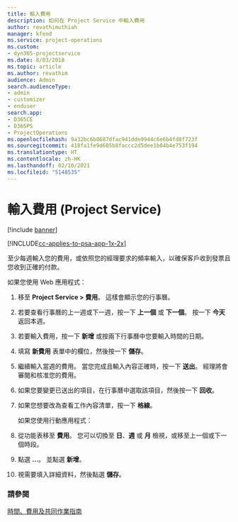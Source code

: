 ```yaml
---
title: 輸入費用
description: 如何在 Project Service 中輸入費用
author: revathimuthiah
manager: kfend
ms.service: project-operations
ms.custom:
- dyn365-projectservice
ms.date: 8/03/2018
ms.topic: article
ms.author: revathim
audience: Admin
search.audienceType:
- admin
- customizer
- enduser
search.app:
- D365CE
- D365PS
- ProjectOperations
ms.openlocfilehash: 9a32bc6b8687dfac941dde9944c6e6b4fd8f723f
ms.sourcegitcommit: 418fa1fe9d605b8faccc2d5dee1b04b4e753f194
ms.translationtype: HT
ms.contentlocale: zh-HK
ms.lasthandoff: 02/10/2021
ms.locfileid: "5148535"
---
```

# <a name="enter-expenses-project-service"></a>輸入費用 (Project Service)

[!include [banner](../includes/psa-now-project-operations.md)]

[!INCLUDE[cc-applies-to-psa-app-1x-2x](../includes/cc-applies-to-psa-app-1x-2x.md)]

至少每週輸入您的費用，或依照您的經理要求的頻率輸入，以確保客戶收到發票且您收到正確的付款。  
  
 如果您使用 Web 應用程式：  
  
1. 移至 **Project Service > 費用**。 這樣會顯示您的行事曆。  
  
2. 若要查看行事曆的上一週或下一週，按一下 **上一個** 或 **下一個**。 按一下 **今天** 返回本週。  
  
3. 若要輸入費用，按一下 **新增** 或按兩下行事曆中您要輸入時間的日期。  
  
4. 填寫 **新費用** 表單中的欄位，然後按一下 **儲存**。  
  
5. 繼續輸入當週的費用。 當您完成且輸入內容正確時，按一下 **送出**。 經理將會審閱和核准您的費用。  
  
6. 如果您要變更已送出的項目，在行事曆中選取該項目，然後按一下 **回收**。  
  
7. 如果您想要改為查看工作內容清單，按一下 **格線**。  
  
   如果您使用行動應用程式：  
  
8. 從功能表移至 **費用**。     您可以切換至 **日**、**週** 或 **月** 檢視，或移至上一個或下一個時段。  
  
9. 點選 **…**。 並點選 **新增**。  
  
10. 視需要填入詳細資料，然後點選 **儲存**。  
  
### <a name="see-also"></a>請參閱  
 [時間、費用及共同作業指南](../psa/time-expense-collaboration-guide.md)
